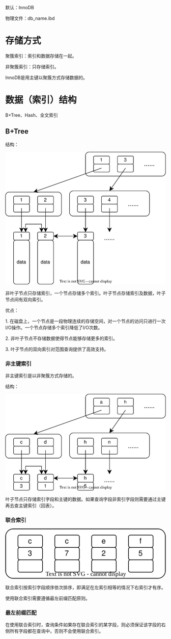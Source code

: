 默认：InnoDB



物理文件：db_name.ibd



# 存储方式

聚簇索引：索引和数据存储在一起。

非聚簇索引：只存储索引。

InnoDB是用主键以聚簇方式存储数据的。





# 数据（索引）结构

B+Tree、Hash、全文索引



## B+Tree

结构：

![](../../img/mysql-b+tree结构.svg)

非叶子节点只存储索引，一个节点存储多个索引。叶子节点存储索引及数据，叶子节点间有双向索引。

优点：

1\. 在磁盘上，一个节点是一段物理连续的存储空间，对一个节点的访问只进行一次I/O操作。一个节点存储多个索引降低了I/O次数。

2\. 非叶子节点不存储数据使得节点能够存储更多的索引。

3\. 叶子节点的双向索引对范围查询提供了高效支持。

### 非主键索引

非主键索引是以非聚簇方式存储的。

结构：

![](../../img/mysql-非主键索引结构.svg)

叶子节点只存储索引字段和主键的数据。如果查询字段非索引字段则需要通过主键再去查主键索引（回表）。

### 联合索引

![](../../img/mysql-联合索引节点.svg)

联合索引按索引字段顺序依次排序，即满足在左索引相等的情况下右索引才有序。

使用联合索引需要遵循最左前缀匹配原则。

### 最左前缀匹配

在使用联合索引时，查询条件如果存在联合索引的某字段，则必须保证该字段的右侧所有字段都在查询中，否则不会使用联合索引。

